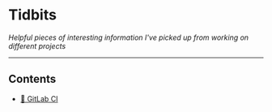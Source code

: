 # Tidbits

*Helpful pieces of interesting information I've picked up from working on different projects*

<hr>

## Contents
- [🦊 GitLab CI](https://github.com/HilliamT/tidbits/blob/master/gitlab-ci.md)
